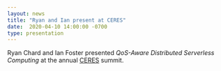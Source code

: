 ```yaml
---
layout: news
title: "Ryan and Ian present at CERES"
date:  2020-04-10 14:00:00 -0700
type: presentation
---
```

Ryan Chard and Ian Foster presented *QoS-Aware Distributed Serverless Computing* at the annual [CERES](https://ceres.cs.uchicago.edu/) summit. 
